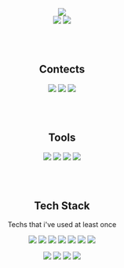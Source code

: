 <div align=center>
 <img src="https://capsule-render.vercel.app/api?type=waving&color=gradient&height=350&section=header&text=Doy's%20Github%20profile&fontSize=55&fontAlign=65&desc=Welcome%20to%20my%20Github%20profile&descSize=15&descAlign=82.7&fontColor=ffffff">

<div align=center>
<img src="https://github-readme-stats.vercel.app/api?username=leedo97y&show_icons=true&theme=dark&hide_border=true"/> <img src="https://github-readme-stats.vercel.app/api/top-langs/?username=leedo97y&layout=compact"/>

<br></br>
## Contects

<a href="https://velog.io/@dlehdus97" target="_blank"><img src="https://img.shields.io/badge/velog-20C997?style=for-the-badge&logo=velog&logoColor=white"/></a> <a href="https://www.instagram.com/leedo_dev/" target="_blank"><img src="https://img.shields.io/badge/instagram-E4405F?style=for-the-badge&logo=instagram&logoColor=white"/></a> <a href="mailto:peas5416@gmail.com" target="_blank"><img src="https://img.shields.io/badge/Gmail-EA4335?style=for-the-badge&logo=gmail&logoColor=white"/></a>

<br></br>
## Tools
<img src="https://img.shields.io/badge/Visual Studio Code-007ACC?style=for-the-badge&logo=Visual Studio Code&logoColor=white"/> <img src="https://img.shields.io/badge/Notion-000000?style=for-the-badge&logo=Notion&logoColor=white"/> <img src="https://img.shields.io/badge/Sourcetree-0052CC?style=for-the-badge&logo=sourcetree&logoColor=white"/> <img src="https://img.shields.io/badge/Pycharm-000000?style=for-the-badge&logo=Pycharm&logoColor=white"/>


<br></br>
## Tech Stack
Techs that i've used at least once

<img src="https://img.shields.io/badge/javascript-F7DF1E?style=for-the-badge&logo=javascript&logoColor=black"/> <img src="https://img.shields.io/badge/sass-CC6699?style=for-the-badge&logo=sass&logoColor=white"/> <img src="https://img.shields.io/badge/Node.js-339933?style=for-the-badge&logo=Node.js&logoColor=white"/> <img src="https://img.shields.io/badge/css-1572B6?style=for-the-badge&logo=css3&logoColor=white"/> <img src="https://img.shields.io/badge/html-E34F26?style=for-the-badge&logo=html5&logoColor=white"/> <img src="https://img.shields.io/badge/Flask-000000?style=for-the-badge&logo=Flask&logoColor=white"/> <img src="https://img.shields.io/badge/React-61DAFB?style=for-the-badge&logo=React&logoColor=black"/>

<img src="https://img.shields.io/badge/python-3776AB?style=for-the-badge&logo=python&logoColor=white"/> <img src="https://img.shields.io/badge/mySQL-4479A1?style=for-the-badge&logo=mysql&logoColor=white"/> <img src="https://img.shields.io/badge/mongoDB-47A248?style=for-the-badge&logo=mongoDB&logoColor=white"/> <img src="https://img.shields.io/badge/R-276DC3?style=for-the-badge&logo=R&logoColor=white"/> 

 </div>



